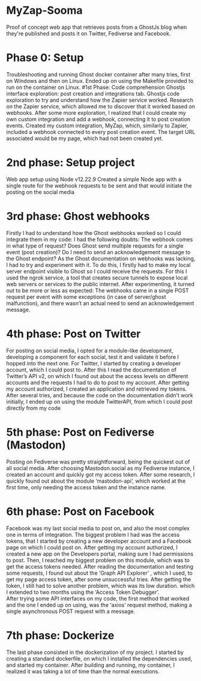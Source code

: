 # MyZap-Sooma
Proof of concept web app that retrieves posts from a GhostJs blog when they're published and posts it on Twitter, Fediverse and Facebook.

# Phase 0: Setup 
Troubleshooting and running Ghost docker container after many tries, first on Windows and then on Linux.
Ended up on using the Makefile provided to run on the container on Linux.
#1st Phase: Code comprehension
Ghostjs interface exploration: post creation and integrations tab.
Ghostjs code exploration to try and understand how the Zapier service worked.
Research on the Zapier service, which allowed me to discover that it worked based on webhooks.
After some more exploration, I realized that I could create my own custom integration and add a webhook, connecting it to post creation events.
Created my custom integration, MyZap, which, similarly to Zapier, included a webhook connected to every post creation event. The target URL associated would be my page, which had not been created yet.

# 2nd phase: Setup project 
Web app setup using Node v12.22.9 
Created a simple Node app with a single route for the webhook requests to be sent and that would initiate the posting on the social media

# 3rd phase: Ghost webhooks
Firstly I had to understand how the Ghost webhooks worked so I could integrate them in my code: 
I had the following doubts: The webhook comes in what type of request? Does Ghost send multiple requests for a single event (post creation)? Do I need to send an acknowledgement message to the Ghost endpoint? As the Ghost documentation on webhooks was lacking, I had to try and experiment with it.
To do this, I firstly had to make my local server endpoint visible to Ghost so I could receive the requests. For this I used the ngrok service, a tool that creates secure tunnels to expose local web servers or services to the public internet. 
After experimenting, it turned out to be more or less as expected: The webhooks came in a single POST request per event with some exceptions (in case of server/ghost malfunction), and there wasn’t an actual need to send an acknowledgement message.

# 4th phase: Post on Twitter
For posting on social media, I opted for a module-like development, developing a component for each social, test it and validate it before I hopped into the next one.
For Twitter, I started by creating a developer account, which I could post to. After this I read the documentation of Twitter’s API v2, on which I found out about the access levels on different accounts and the requests I had to do to post to my account. 
After getting my account authorized, I created an application and retrieved my tokens.
After several tries, and because the code on the documentation didn’t work initially, I ended up on using the module TwitterAPI, from which I could post directly from my code

# 5th phase: Post on Fediverse (Mastodon)
Posting on Fediverse was pretty straightforward, being the quickest out of all social media.
After choosing Mastodon.social as my Fediverse instance, I created an account and quickly got my access token.
After some research, I quickly found out about the module ‘mastodon-api’, which worked at the first time, only needing the access token and the instance name.

# 6th phase: Post on Facebook
Facebook was my last social media to post on, and also the most complex one in terms of integration. The biggest problem I had was the access tokens, that 
I started by creating a new developer account and a Facebook page on which I could post on. After getting my account authorized, I created a new app on the Developers portal, making sure I had permissions to post.
Then, I reached my biggest problem on this module, which was to get the access tokens needed. After reading the documentation and testing some requests, I found out about the ‘Graph API Explorer’ , which I used, to get my page access token, after some unsuccessful tries. After getting the token, I still had to solve another problem, which was its low duration. which I extended to two months using the ‘Access Token Debugger’.   
After trying some API interfaces on my code, the first method that worked and the one I ended up on using, was the ‘axios’ request method, making a single asynchronous POST request with a message.

# 7th phase: Dockerize
The last phase consisted in the dockerization of my project.
I started by creating a standard dockerfile, on which I installed the dependencies used, and started my container. After building and running, my container, I realized it was taking a lot of time than the normal executions.
